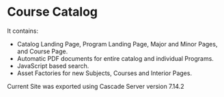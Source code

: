 Course Catalog
============================

It contains:

* Catalog Landing Page, Program Landing Page, Major and Minor Pages, and Course Page.
* Automatic PDF documents for entire catalog and individual Programs.
* JavaScript based search.
* Asset Factories for new Subjects, Courses and Interior Pages.

Current Site was exported using Cascade Server version 7.14.2
